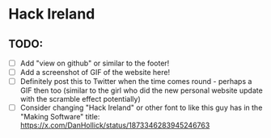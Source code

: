 # Hack Ireland 

## TODO:

- [ ] Add "view on github" or similar to the footer! 
- [ ] Add a screenshot of GIF of the website here! 
- [ ] Definitely post this to Twitter when the time comes round - perhaps a GIF then too (similar to the girl who did the new personal website update with the scramble effect potentially)
- [ ] Consider changing "Hack Ireland" or other font to like this guy has in the "Making Software" title: https://x.com/DanHollick/status/1873346283945246763
